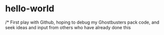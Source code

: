 # hello-world
/* First play with Github, hoping to debug my Ghostbusters pack code, and seek ideas and input from others who have already done this
